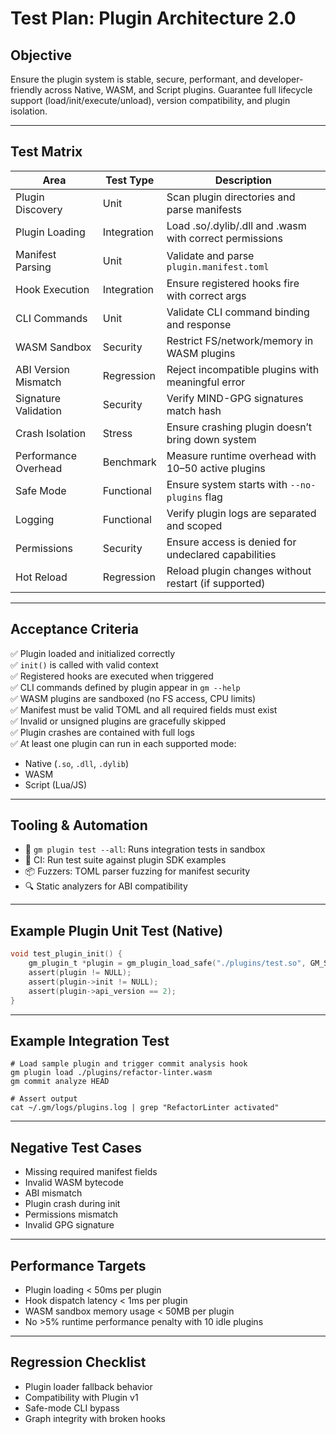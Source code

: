 # Test Plan: Plugin Architecture 2.0

## Objective

Ensure the plugin system is stable, secure, performant, and developer-friendly across Native, WASM, and Script plugins. Guarantee full lifecycle support (load/init/execute/unload), version compatibility, and plugin isolation.

---

## Test Matrix

| Area | Test Type | Description |
|------|-----------|-------------|
| Plugin Discovery | Unit | Scan plugin directories and parse manifests |
| Plugin Loading | Integration | Load .so/.dylib/.dll and .wasm with correct permissions |
| Manifest Parsing | Unit | Validate and parse `plugin.manifest.toml` |
| Hook Execution | Integration | Ensure registered hooks fire with correct args |
| CLI Commands | Unit | Validate CLI command binding and response |
| WASM Sandbox | Security | Restrict FS/network/memory in WASM plugins |
| ABI Version Mismatch | Regression | Reject incompatible plugins with meaningful error |
| Signature Validation | Security | Verify MIND-GPG signatures match hash |
| Crash Isolation | Stress | Ensure crashing plugin doesn’t bring down system |
| Performance Overhead | Benchmark | Measure runtime overhead with 10–50 active plugins |
| Safe Mode | Functional | Ensure system starts with `--no-plugins` flag |
| Logging | Functional | Verify plugin logs are separated and scoped |
| Permissions | Security | Ensure access is denied for undeclared capabilities |
| Hot Reload | Regression | Reload plugin changes without restart (if supported) |

---

## Acceptance Criteria

✅ Plugin loaded and initialized correctly  
✅ `init()` is called with valid context  
✅ Registered hooks are executed when triggered  
✅ CLI commands defined by plugin appear in `gm --help`  
✅ WASM plugins are sandboxed (no FS access, CPU limits)  
✅ Manifest must be valid TOML and all required fields must exist  
✅ Invalid or unsigned plugins are gracefully skipped  
✅ Plugin crashes are contained with full logs  
✅ At least one plugin can run in each supported mode:

- Native (`.so`, `.dll`, `.dylib`)
- WASM
- Script (Lua/JS)

---

## Tooling & Automation

- 🧪 `gm plugin test --all`: Runs integration tests in sandbox
- 🔄 CI: Run test suite against plugin SDK examples
- 📦 Fuzzers: TOML parser fuzzing for manifest security
- 🔍 Static analyzers for ABI compatibility

---

## Example Plugin Unit Test (Native)

```c
void test_plugin_init() {
    gm_plugin_t *plugin = gm_plugin_load_safe("./plugins/test.so", GM_SANDBOX_MEMORY);
    assert(plugin != NULL);
    assert(plugin->init != NULL);
    assert(plugin->api_version == 2);
}
````

---

## __Example Integration Test__

```
# Load sample plugin and trigger commit analysis hook
gm plugin load ./plugins/refactor-linter.wasm
gm commit analyze HEAD

# Assert output
cat ~/.gm/logs/plugins.log | grep "RefactorLinter activated"
```

---

## __Negative Test Cases__

- Missing required manifest fields
- Invalid WASM bytecode
- ABI mismatch
- Plugin crash during init
- Permissions mismatch
- Invalid GPG signature

---

## __Performance Targets__

- Plugin loading < 50ms per plugin
- Hook dispatch latency < 1ms per plugin
- WASM sandbox memory usage < 50MB per plugin
- No >5% runtime performance penalty with 10 idle plugins

---

## __Regression Checklist__

- Plugin loader fallback behavior
- Compatibility with Plugin v1
- Safe-mode CLI bypass
- Graph integrity with broken hooks
